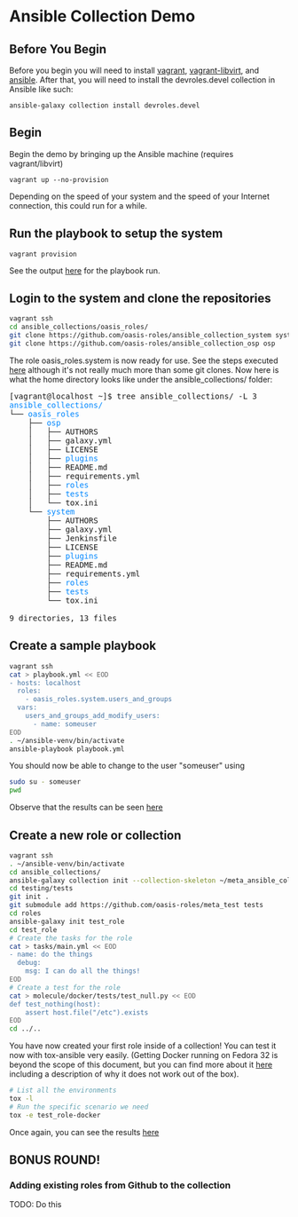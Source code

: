 # Ansible Collection Demo

## Before You Begin

Before you begin you will need to install [vagrant](http://vagrantup.com),
[vagrant-libvirt](https://github.com/vagrant-libvirt/vagrant-libvirt), and
[ansible](https://github.com/ansible/ansible). After that, you will need to
install the devroles.devel collection in Ansible like such:

`ansible-galaxy collection install devroles.devel`

## Begin

Begin the demo by bringing up the Ansible machine (requires vagrant/libvirt)

`vagrant up --no-provision`

Depending on the speed of your system and the speed of your Internet connection, this
could run for a while.

## Run the playbook to setup the system

`vagrant provision`

See the output [here](https://htmlpreview.github.io/?https://github.com/greg-hellings/ansible_collection_demo/blob/master/01_SystemSetup.html)
for the playbook run.

## Login to the system and clone the repositories

```bash
vagrant ssh
cd ansible_collections/oasis_roles/
git clone https://github.com/oasis-roles/ansible_collection_system system
git clone https://github.com/oasis-roles/ansible_collection_osp osp
```

The role oasis\_roles.system is now ready for use. See the steps executed [here](https://htmlpreview.github.io/?https://github.com/greg-hellings/ansible_collection_demo/blob/master/02_CloneRepos.html)
although it's not really much more than some git clones. Now here is what the home directory looks like
under the ansible\_collections/ folder:

<pre>[vagrant@localhost ~]$ tree ansible_collections/ -L 3
<font color="#0087FF">ansible_collections/</font>
└── <font color="#0087FF">oasis_roles</font>
    ├── <font color="#0087FF">osp</font>
    │   ├── AUTHORS
    │   ├── galaxy.yml
    │   ├── LICENSE
    │   ├── <font color="#0087FF">plugins</font>
    │   ├── README.md
    │   ├── requirements.yml
    │   ├── <font color="#0087FF">roles</font>
    │   ├── <font color="#0087FF">tests</font>
    │   └── tox.ini
    └── <font color="#0087FF">system</font>
        ├── AUTHORS
        ├── galaxy.yml
        ├── Jenkinsfile
        ├── LICENSE
        ├── <font color="#0087FF">plugins</font>
        ├── README.md
        ├── requirements.yml
        ├── <font color="#0087FF">roles</font>
        ├── <font color="#0087FF">tests</font>
        └── tox.ini

9 directories, 13 files</pre>

## Create a sample playbook

```bash
vagrant ssh
cat > playbook.yml << EOD
- hosts: localhost
  roles:
    - oasis_roles.system.users_and_groups
  vars:
    users_and_groups_add_modify_users:
      - name: someuser
EOD
. ~/ansible-venv/bin/activate
ansible-playbook playbook.yml
```

You should now be able to change to the user "someuser" using

```bash
sudo su - someuser
pwd
```

Observe that the results can be seen [here](https://htmlpreview.github.io/?https://github.com/greg-hellings/ansible_collection_demo/blob/master/03_RunPlaybook.html)

## Create a new role or collection

```bash
vagrant ssh
. ~/ansible-venv/bin/activate
cd ansible_collections/
ansible-galaxy collection init --collection-skeleton ~/meta_ansible_collection_template testing.tests
cd testing/tests
git init .
git submodule add https://github.com/oasis-roles/meta_test tests
cd roles
ansible-galaxy init test_role
cd test_role
# Create the tasks for the role
cat > tasks/main.yml << EOD
- name: do the things
  debug:
    msg: I can do all the things!
EOD
# Create a test for the role
cat > molecule/docker/tests/test_null.py << EOD
def test_nothing(host):
    assert host.file("/etc").exists
EOD
cd ../..
```

You have now created your first role inside of a collection! You can test it now with tox-ansible
very easily. (Getting Docker running on Fedora 32 is beyond the scope of this document, but you
can find more about it [here](https://fedoramagazine.org/docker-and-fedora-32/) including a description
of why it does not work out of the box).

```bash
# List all the environments
tox -l
# Run the specific scenario we need
tox -e test_role-docker
```

Once again, you can see the results [here](https://htmlpreview.github.io/?https://github.com/greg-hellings/ansible_collection_demo/blob/master/04_CreateCollection.html)

## BONUS ROUND!
### Adding existing roles from Github to the collection

TODO: Do this

